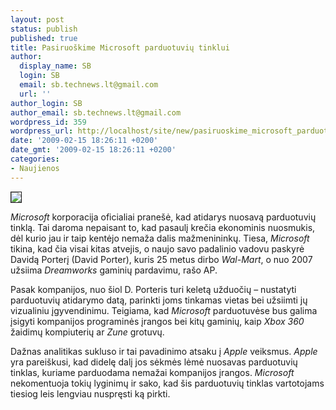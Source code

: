 ```yaml
---
layout: post
status: publish
published: true
title: Pasiruoškime Microsoft parduotuvių tinklui
author:
  display_name: SB
  login: SB
  email: sb.technews.lt@gmail.com
  url: ''
author_login: SB
author_email: sb.technews.lt@gmail.com
wordpress_id: 359
wordpress_url: http://localhost/site/new/pasiruoskime_microsoft_parduotuviu_tinklui/
date: '2009-02-15 18:26:11 +0200'
date_gmt: '2009-02-15 18:26:11 +0200'
categories:
- Naujienos
---
```

<div class="imgright"><img src="http://tbn2.google.com/images?q=tbn:nGxGWp7rgwjG1M:http://www.bloggiando.com/wp-content/uploads/2008/04/arrivano-microsoft-store-apple-store.jpg" border="1" /></div>
<p><i>Microsoft</i> korporacija oficialiai pranešė, kad atidarys nuosavą parduotuvių tinklą. Tai daroma nepaisant to, kad pasaulį krečia ekonominis nuosmukis, dėl kurio jau ir taip kentėjo nemaža dalis mažmenininkų. Tiesa, <i>Microsoft</i> tikina, kad čia visai kitas atvejis, o naujo savo padalinio vadovu paskyrė Davidą Porterį (David Porter), kuris 25 metus dirbo <i>Wal-Mart</i>, o nuo 2007 užsiima <i>Dreamworks</i> gaminių pardavimu, rašo AP.</p>
<p>Pasak kompanijos, nuo šiol D. Porteris turi keletą užduočių – nustatyti parduotuvių atidarymo datą, parinkti joms tinkamas vietas bei užsiimti jų vizualiniu įgyvendinimu. Teigiama, kad <i>Microsoft</i> parduotuvėse bus galima įsigyti kompanijos programinės įrangos bei kitų gaminių, kaip <i>Xbox 360</i> žaidimų kompiuterių ar <i>Zune</i> grotuvų.</p>
<p>Dažnas analitikas sukluso ir tai pavadinimo atsaku į <i>Apple</i> veiksmus. <i>Apple</i> yra pareiškusi, kad didelę dalį jos sėkmės lėmė nuosavas parduotuvių tinklas, kuriame parduodama nemažai kompanijos įrangos. <i>Microsoft</i> nekomentuoja tokių lyginimų ir sako, kad šis parduotuvių tinklas vartotojams tiesiog leis lengviau nuspręsti ką pirkti.<br /></p>
